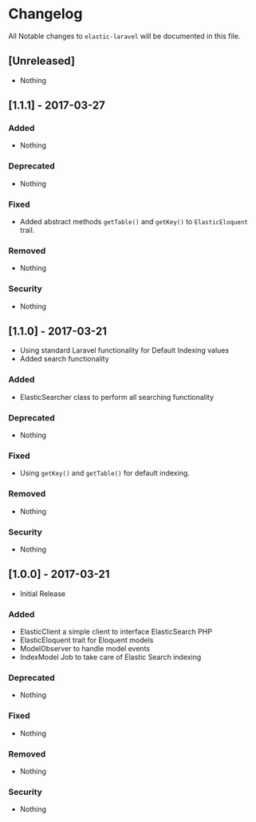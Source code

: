# Changelog

All Notable changes to `elastic-laravel` will be documented in this file.

## [Unreleased]
- Nothing

## [1.1.1] - 2017-03-27

### Added
- Nothing

### Deprecated
- Nothing

### Fixed
- Added abstract methods `getTable()` and `getKey()` to `ElasticEloquent` trail.

### Removed
- Nothing

### Security
- Nothing


## [1.1.0] - 2017-03-21

- Using standard Laravel functionality for Default Indexing values
- Added search functionality

### Added
- ElasticSearcher class to perform all searching functionality

### Deprecated
- Nothing

### Fixed
- Using `getKey()` and `getTable()` for default indexing.

### Removed
- Nothing

### Security
- Nothing

## [1.0.0] - 2017-03-21

- Initial Release

### Added
- ElasticClient a simple client to interface ElasticSearch PHP
- ElasticEloquent trait for Eloquent models
- ModelObserver to handle model events
- IndexModel Job to take care of Elastic Search indexing

### Deprecated
- Nothing

### Fixed
- Nothing

### Removed
- Nothing

### Security
- Nothing
